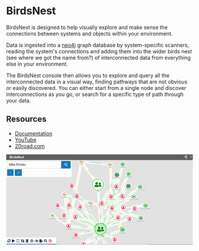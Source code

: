 # BirdsNest

BirdsNest is designed to help visually explore and make sense the connections between systems and objects within your environment. 

Data is ingested into a <a href="https://neo4j.com/" target="_blank">neo4j</a> graph database by system-specific scanners, reading the system's connections and adding them into the wider birds nest (see where we got the name from?) of interconnected data from everything else in your environment. 

The BirdsNest console then allows you to explore and query all the interconnected data in a visual way, finding pathways that are not obvious or easily discovered. You can either start from a single node and discover interconnections as you go, or search for a specific type of path through your data. 

## Resources

* [Documentation](/documentation/README.md "Documentation")
* [YouTube](https://www.youtube.com/playlist?list=PLbymiOxRQJvL01dXHwlRDcM0koccbGEro)
* [20road.com](https://www.20road.com/birdsnest-environment-discovery/)

![Console example](documentation/image/console_view1.png "Console example")
